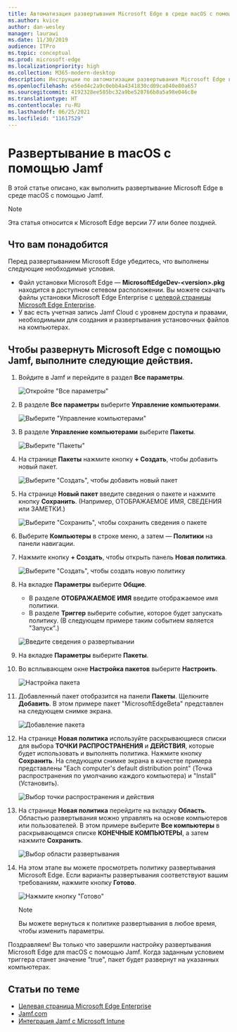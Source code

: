 ```yaml
---
title: Автоматизация развертывания Microsoft Edge в среде macOS с помощью Jamf
ms.author: kvice
author: dan-wesley
manager: laurawi
ms.date: 11/30/2019
audience: ITPro
ms.topic: conceptual
ms.prod: microsoft-edge
ms.localizationpriority: high
ms.collection: M365-modern-desktop
description: Инструкции по автоматизации развертывания Microsoft Edge в среде macOS с помощью Jamf.
ms.openlocfilehash: e56ed4c2a9c0ebb4a4341830cd09ca040e80a657
ms.sourcegitcommit: 4192328ee585bc32a9be528766b8a5a98e046c8e
ms.translationtype: HT
ms.contentlocale: ru-RU
ms.lasthandoff: 06/25/2021
ms.locfileid: "11617529"
---
```

# <a name="deploy-to-macos-with-jamf"></a>Развертывание в macOS с помощью Jamf

В этой статье описано, как выполнить развертывание Microsoft Edge в среде macOS с помощью Jamf.

> [!NOTE]
> Эта статья относится к Microsoft Edge версии 77 или более поздней.

## <a name="prerequisites"></a>Что вам понадобится

Перед развертыванием Microsoft Edge убедитесь, что выполнены следующие необходимые условия.

- Файл установки Microsoft Edge — **MicrosoftEdgeDev-\<version\>.pkg** находится в доступном сетевом расположении. Вы можете скачать файлы установки Microsoft Edge Enterprise с [целевой страницы Microsoft Edge Enterprise](https://aka.ms/EdgeEnterprise).
- У вас есть учетная запись Jamf Cloud с уровнем доступа и правами, необходимыми для создания и развертывания установочных файлов на компьютерах.

## <a name="to-deploy-microsoft-edge-using-jamf"></a>Чтобы развернуть Microsoft Edge с помощью Jamf, выполните следующие действия.

1. Войдите в Jamf и перейдите в раздел **Все параметры**.

    ![Откройте "Все параметры"](./media/mac-deploy/jamf-dash-main-open-settings.png)

2. В разделе **Все параметры** выберите **Управление компьютерами**.

    ![Выберите "Управление компьютерами"](./media/mac-deploy/jamf-all-settings-computer-mgmt.png)

3. В разделе **Управление компьютерами** выберите **Пакеты**.

    ![Выберите "Пакеты"](./media/mac-deploy/jamf-all-settings-computer-mgmt-pkgs.png)

4. На странице **Пакеты** нажмите кнопку **+ Создать**, чтобы добавить новый пакет.

    ![Выберите "Создать", чтобы добавить новый пакет](./media/mac-deploy/jamf-all-settings-computer-mgmt-new-pkg.png)

5. На странице **Новый пакет** введите сведения о пакете и нажмите кнопку **Сохранить**. (Например, ОТОБРАЖАЕМОЕ ИМЯ, СВЕДЕНИЯ или ЗАМЕТКИ.)

    ![Выберите "Сохранить", чтобы сохранить сведения о пакете](./media/mac-deploy/jamf-all-settings-computer-mgmt-save-pkg-info.png)

6. Выберите **Компьютеры** в строке меню, а затем — **Политики** на панели навигации.

7. Нажмите кнопку **+ Создать**, чтобы открыть панель **Новая политика**.

    ![Выберите "Создать", чтобы создать новую политику](./media/mac-deploy/jamf-all-settings-computer-new-policy.png)

8. На вкладке **Параметры** выберите **Общие**.

    - В разделе **ОТОБРАЖАЕМОЕ ИМЯ** введите отображаемое имя политики.
    - В разделе **Триггер** выберите событие, которое будет запускать политику. (В следующем примере таким событием является "Запуск".)

    ![Введите сведения о развертывании](./media/mac-deploy/jamf-all-settings-computer-cfg-policy.png)

9. На вкладке **Параметры** выберите **Пакеты**.

10. Во всплывающем окне **Настройка пакетов** выберите **Настроить**.

    ![Настройка пакета](./media/mac-deploy/jamf-all-settings-computer-policy-pkg-configure.png)

11. Добавленный пакет отобразится на панели **Пакеты**. Щелкните **Добавить**. В этом примере пакет "MicrosoftEdgeBeta" представлен на следующем снимке экрана.

    ![Добавление пакета](./media/mac-deploy/jamf-all-settings-computer-policy-pkg-add-beta.png)

12. На странице **Новая политика** используйте раскрывающиеся списки для выбора **ТОЧКИ РАСПРОСТРАНЕНИЯ** и **ДЕЙСТВИЯ**, которые будет использовать и выполнять политика. Нажмите кнопку **Сохранить**. На следующем снимке экрана в качестве примера представлены "Each computer's default distribution point" (Точка распространения по умолчанию каждого компьютера) и "Install" (Установить).

    ![Выбор точки распространения и действия](./media/mac-deploy/jamf-all-settings-computer-mgmt-pkg-cfg-distro.png)

13. На странице **Новая политика** перейдите на вкладку **Область**. Областью развертывания можно управлять на основе компьютеров или пользователей. В этом примере выберите **Все компьютеры** в раскрывающемся списке **КОНЕЧНЫЕ КОМПЬЮТЕРЫ**, а затем нажмите **Сохранить**.

    ![Выбор области развертывания](./media/mac-deploy/jamf-all-settings-computer-mgmt-add-target.png)

14. На этом этапе вы можете просмотреть политику развертывания Microsoft Edge. Если варианты развертывания соответствуют вашим требованиям, нажмите кнопку **Готово**.

    ![Нажмите кнопку "Готово"](./media/mac-deploy/jamf-all-settings-computer-mgmt-finish-add-deployment.png)

    > [!NOTE]
    > Вы можете вернуться к политике развертывания в любое время, чтобы изменить параметры.

Поздравляем! Вы только что завершили настройку развертывания Microsoft Edge для macOS с помощью Jamf. Когда заданным условием триггера станет значение "true", пакет будет развернут на указанных компьютерах.

## <a name="see-also"></a>Статьи по теме

- [Целевая страница Microsoft Edge Enterprise](https://aka.ms/EdgeEnterprise)
- [Jamf.com](https://www.jamf.com/)
- [Интеграция Jamf с Microsoft Intune](/intune/conditional-access-integrate-jamf)
